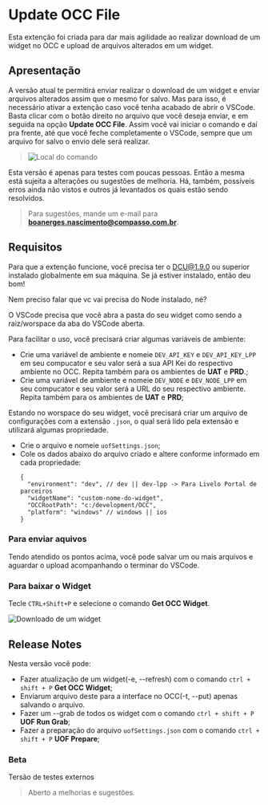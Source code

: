 # Update OCC File

Esta extenção foi criada para dar mais agilidade ao realizar download de um widget no OCC e upload de arquivos alterados em um widget.

## Apresentação

A versão atual te permitirá enviar realizar o download de um widget e enviar arquivos alterados assim que o mesmo for salvo. Mas para isso, é necessário ativar a extenção caso você tenha acabado de abrir o VSCode. Basta clicar com o botão direito no arquivo que você deseja enviar, e em seguida na opção **Update OCC File**. Assim você vai iniciar o comando e daí pra frente, até que você feche completamente o VSCode, sempre que um arquivo for salvo o envio dele será realizar.
> ![Local do comando](https://user-images.githubusercontent.com/22202005/78039759-e67acf80-7344-11ea-9b57-4a5be1291c08.png)

Esta versão é apenas para testes com poucas pessoas. Então a mesma está sujeita a alterações ou sugestões de melhoria.
Há, também, possíveis erros ainda não vistos e outros já levantados os quais estão sendo resolvidos.

> Para sugestões, mande um e-mail para **boanerges.nascimento@compasso.com.br**.

## Requisitos

Para que a extenção funcione, você precisa ter o DCU@1.9.0 ou superior instalado globalmente em sua máquina. Se já estiver instalado, então deu bom!

Nem preciso falar que vc vai precisa do Node instalado, né?

O VSCode precisa que você abra a pasta do seu widget como sendo a raiz/worspace da aba do VSCode aberta.

Para facilitar o uso, você precisará criar algumas variáveis de ambiente:

- Crie uma variável de ambiente e nomeie `DEV_API_KEY` e `DEV_API_KEY_LPP` em seu compucator e seu valor será a sua API Kei do respectivo ambiente no OCC. Repita também para os ambientes de **UAT** e **PRD**.;
- Crie uma variável de ambiente e nomeie `DEV_NODE` e `DEV_NODE_LPP` em seu compucator e seu valor será a URL do seu respectivo ambiente. Repita também para os ambientes de **UAT** e **PRD**;

Estando no worspace do seu widget, você precisará criar um arquivo de configurações com a extensão `.json`, o qual será lido pela extensão e utilizará algumas propriedade.

- Crie o arquivo e nomeie `uofSettings.json`;
- Cole os dados abaixo do arquivo criado e altere conforme informado em cada propriedade:
  ```
  {
    "environment": "dev", // dev || dev-lpp -> Para Livelo Portal de parceiros
    "widgetName": "custom-nome-do-widget",
    "OCCRootPath": "c:/development/OCC",
    "platform": "windows" // windows || ios
  }
  ```

### Para enviar aquivos

Tendo atendido os pontos acima, você pode salvar um ou mais arquivos e aguardar o upload acompanhando o terminar do VSCode.

### Para baixar o Widget

Tecle `CTRL+Shift+P` e selecione o comando **Get OCC Widget**.

![Downloado de um widget](https://user-images.githubusercontent.com/22202005/78039560-a3206100-7344-11ea-967e-3556a44ebbb5.png)

## Release Notes

Nesta versão você pode:
- Fazer atualização de um widget(-e, --refresh) com o comando `ctrl + shift + P` **Get OCC Widget**;
- Enviarum arquivo deste para a interface no OCC(-t, --put) apenas salvando o arquivo.
- Fazer um --grab de todos os widget com o comando `ctrl + shift + P` **UOF Run Grab**;
- Fazer a preparação do arquivo `uofSettings.json` com o comando `ctrl + shift + P` **UOF Prepare**;

### Beta

Tersão de testes externos
> Aberto a melhorias e sugestões.
